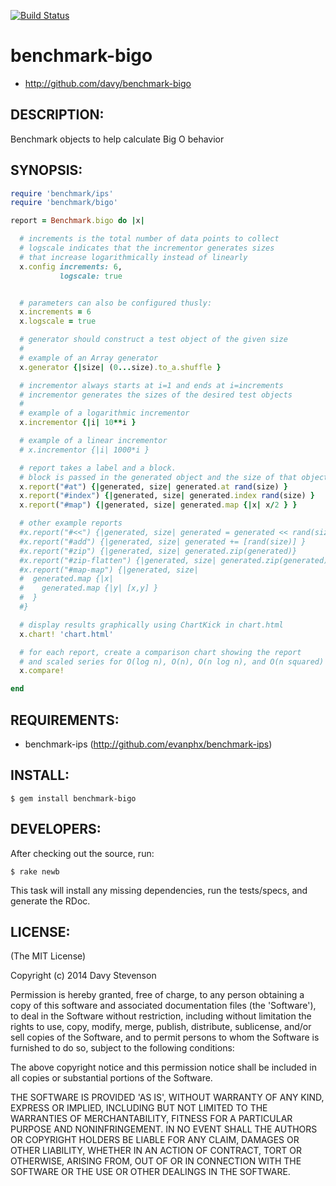 [![Build Status](https://secure.travis-ci.org/davy/benchmark-bigo.png)](http://travis-ci.org/davy/benchmark-bigo)

# benchmark-bigo

* http://github.com/davy/benchmark-bigo

## DESCRIPTION:

Benchmark objects to help calculate Big O behavior

## SYNOPSIS:

```ruby
require 'benchmark/ips'
require 'benchmark/bigo'

report = Benchmark.bigo do |x|

  # increments is the total number of data points to collect
  # logscale indicates that the incrementor generates sizes
  # that increase logarithmically instead of linearly
  x.config increments: 6,
           logscale: true


  # parameters can also be configured thusly:
  x.increments = 6
  x.logscale = true

  # generator should construct a test object of the given size
  #
  # example of an Array generator
  x.generator {|size| (0...size).to_a.shuffle }

  # incrementor always starts at i=1 and ends at i=increments
  # incrementor generates the sizes of the desired test objects
  #
  # example of a logarithmic incrementor
  x.incrementor {|i| 10**i }

  # example of a linear incrementor
  # x.incrementor {|i| 1000*i }

  # report takes a label and a block.
  # block is passed in the generated object and the size of that object
  x.report("#at") {|generated, size| generated.at rand(size) }
  x.report("#index") {|generated, size| generated.index rand(size) }
  x.report("#map") {|generated, size| generated.map {|x| x/2 } }

  # other example reports
  #x.report("#<<") {|generated, size| generated = generated << rand(size) }
  #x.report("#add") {|generated, size| generated += [rand(size)] }
  #x.report("#zip") {|generated, size| generated.zip(generated)}
  #x.report("#zip-flatten") {|generated, size| generated.zip(generated).flatten  }
  #x.report("#map-map") {|generated, size|
  #  generated.map {|x|
  #    generated.map {|y| [x,y] }
  #  }
  #}

  # display results graphically using ChartKick in chart.html
  x.chart! 'chart.html'

  # for each report, create a comparison chart showing the report
  # and scaled series for O(log n), O(n), O(n log n), and O(n squared)
  x.compare!

end
```

## REQUIREMENTS:

* benchmark-ips (http://github.com/evanphx/benchmark-ips)

## INSTALL:

    $ gem install benchmark-bigo

## DEVELOPERS:

After checking out the source, run:

    $ rake newb

This task will install any missing dependencies, run the tests/specs,
and generate the RDoc.

## LICENSE:

(The MIT License)

Copyright (c) 2014 Davy Stevenson

Permission is hereby granted, free of charge, to any person obtaining
a copy of this software and associated documentation files (the
'Software'), to deal in the Software without restriction, including
without limitation the rights to use, copy, modify, merge, publish,
distribute, sublicense, and/or sell copies of the Software, and to
permit persons to whom the Software is furnished to do so, subject to
the following conditions:

The above copyright notice and this permission notice shall be
included in all copies or substantial portions of the Software.

THE SOFTWARE IS PROVIDED 'AS IS', WITHOUT WARRANTY OF ANY KIND,
EXPRESS OR IMPLIED, INCLUDING BUT NOT LIMITED TO THE WARRANTIES OF
MERCHANTABILITY, FITNESS FOR A PARTICULAR PURPOSE AND NONINFRINGEMENT.
IN NO EVENT SHALL THE AUTHORS OR COPYRIGHT HOLDERS BE LIABLE FOR ANY
CLAIM, DAMAGES OR OTHER LIABILITY, WHETHER IN AN ACTION OF CONTRACT,
TORT OR OTHERWISE, ARISING FROM, OUT OF OR IN CONNECTION WITH THE
SOFTWARE OR THE USE OR OTHER DEALINGS IN THE SOFTWARE.
